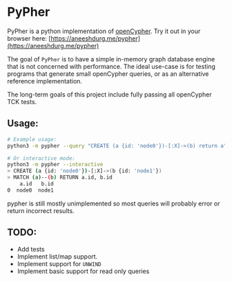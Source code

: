 # PyPher

PyPher is a python implementation of [openCypher](https://github.com/opencypher/openCypher/).
Try it out in your browser here: [https://aneeshdurg.me/pypher](https://aneeshdurg.me/pypher)

The goal of `PyPher` is to have a simple in-memory graph database engine that is
not concerned with performance. The ideal use-case is for testing programs that
generate small openCypher queries, or as an alternative reference
implementation.

The long-term goals of this project include fully passing all openCypher TCK
tests.

## Usage:

```bash
# Example usage:
python3 -m pypher --query "CREATE (a {id: 'node0'})-[:X]->(b) return a"

# Or interactive mode:
python3 -m pypher --interactive
> CREATE (a {id: 'node0'})-[:X]->(b {id: 'node1'})
> MATCH (a)--(b) RETURN a.id, b.id
    a.id   b.id
0  node0  node1
```

pypher is still mostly unimplemented so most queries will probably error or
return incorrect results.

## TODO:
+ Add tests
+ Implement list/map support.
+ Implement support for `UNWIND`
+ Implement basic support for read only queries
